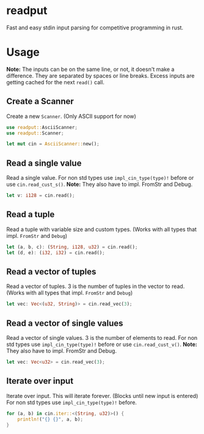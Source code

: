 # readput
Fast and easy stdin input parsing for competitive programming in rust.

# Usage
**Note:** The inputs can be on the same line, or not, it doesn't make a difference. They are separated by spaces or line breaks. Excess inputs are getting cached for the next ```read()``` call.

## Create a Scanner
Create a new ```Scanner```. (Only ASCII support for now)
```Rust
use readput::AsciiScanner;
use readput::Scanner;

let mut cin = AsciiScanner::new();
```

## Read a single value
Read a single value. For non std types use ```impl_cin_type(type)!``` before or use ```cin.read_cust_s()```.
**Note:** They also have to impl. FromStr and Debug. 
```Rust
let v: i128 = cin.read();
```

## Read a tuple
Read a tuple with variable size and custom types. (Works with all types that impl. ```FromStr``` and ```Debug```)
```Rust
let (a, b, c): (String, i128, u32) = cin.read();
let (d, e): (i32, i32) = cin.read();
```

## Read a vector of tuples
Read a vector of tuples. 3 is the number of tuples in the vector to read. (Works with all types that impl. ```FromStr``` and ```Debug```)
```Rust
let vec: Vec<(u32, String)> = cin.read_vec(3);
```

## Read a vector of single values
Read a vector of single values. 3 is the number of elements to read. For non std types use ```impl_cin_type(type)!``` before or use ```cin.read_cust_v()```.
**Note:** They also have to impl. FromStr and Debug. 
```Rust
let vec: Vec<u32> = cin.read_vec(3);
```

## Iterate over input
Iterate over input. This will iterate forever. (Blocks until new input is entered) For non std types use ```impl_cin_type(type)!``` before.
```Rust
for (a, b) in cin.iter::<(String, u32)>() {
    println!("{} {}", a, b);
}
```
